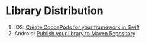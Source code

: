 # Library Distribution

1. iOS:  [Create CocoaPods for your framework in Swift](http://www.appcoda.com/cocoapods-making-guide/)
2. Android: [Publish your library to Maven Repository](https://android.jlelse.eu/how-to-distribute-android-library-in-a-convenient-way-d43fb68304a7)

